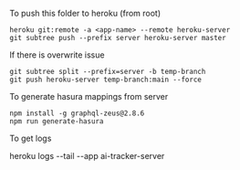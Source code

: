 To push this folder to heroku (from root)
```
heroku git:remote -a <app-name> --remote heroku-server
git subtree push --prefix server heroku-server master
```

If there is overwrite issue
```
git subtree split --prefix=server -b temp-branch
git push heroku-server temp-branch:main --force
```

To generate hasura mappings from server
```
npm install -g graphql-zeus@2.8.6
npm run generate-hasura
```

To get logs

heroku logs --tail --app ai-tracker-server
